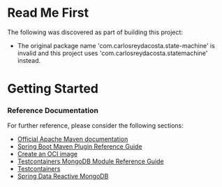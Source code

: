# Read Me First
The following was discovered as part of building this project:

* The original package name 'com.carlosreydacosta.state-machine' is invalid and this project uses 'com.carlosreydacosta.statemachine' instead.

# Getting Started

### Reference Documentation
For further reference, please consider the following sections:

* [Official Apache Maven documentation](https://maven.apache.org/guides/index.html)
* [Spring Boot Maven Plugin Reference Guide](https://docs.spring.io/spring-boot/docs/2.5.6/maven-plugin/reference/html/)
* [Create an OCI image](https://docs.spring.io/spring-boot/docs/2.5.6/maven-plugin/reference/html/#build-image)
* [Testcontainers MongoDB Module Reference Guide](https://www.testcontainers.org/modules/databases/mongodb/)
* [Testcontainers](https://www.testcontainers.org/)
* [Spring Data Reactive MongoDB](https://docs.spring.io/spring-boot/docs/2.5.6/reference/htmlsingle/#boot-features-mongodb)


